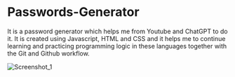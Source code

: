 # Passwords-Generator

It is a password generator which helps me from Youtube and ChatGPT to do it. It is created using Javascript, HTML and CSS and it helps me to continue learning and practicing programming logic in these languages together with the Git and Github workflow.

![Screenshot_1](https://github.com/EliasH96/Passwords-Generator/assets/115322912/ef3ee4f8-0b1f-4831-be66-da4880be0d8a)
